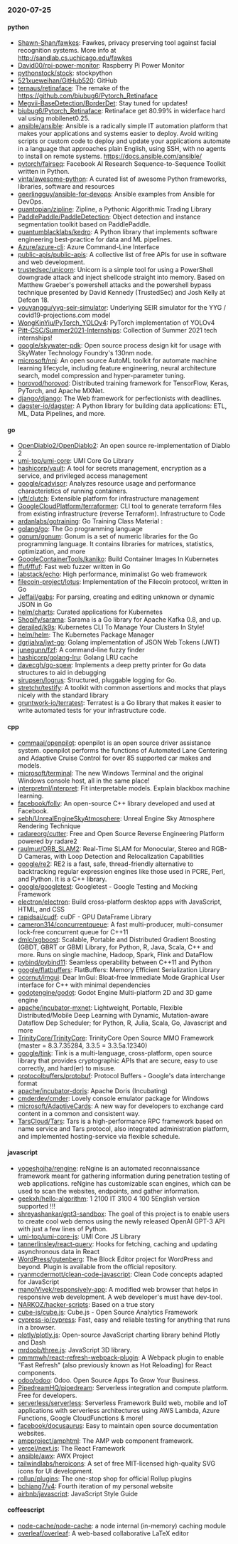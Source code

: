 ### 2020-07-25

#### python
* [Shawn-Shan/fawkes](https://github.com/Shawn-Shan/fawkes): Fawkes, privacy preserving tool against facial recognition systems. More info at http://sandlab.cs.uchicago.edu/fawkes
* [David00/rpi-power-monitor](https://github.com/David00/rpi-power-monitor): Raspberry Pi Power Monitor
* [pythonstock/stock](https://github.com/pythonstock/stock): stockpython
* [521xueweihan/GitHub520](https://github.com/521xueweihan/GitHub520):  GitHub
* [ternaus/retinaface](https://github.com/ternaus/retinaface): The remake of the https://github.com/biubug6/Pytorch_Retinaface
* [Megvii-BaseDetection/BorderDet](https://github.com/Megvii-BaseDetection/BorderDet): Stay tuned for updates!
* [biubug6/Pytorch_Retinaface](https://github.com/biubug6/Pytorch_Retinaface): Retinaface get 80.99% in widerface hard val using mobilenet0.25.
* [ansible/ansible](https://github.com/ansible/ansible): Ansible is a radically simple IT automation platform that makes your applications and systems easier to deploy. Avoid writing scripts or custom code to deploy and update your applications  automate in a language that approaches plain English, using SSH, with no agents to install on remote systems. https://docs.ansible.com/ansible/
* [pytorch/fairseq](https://github.com/pytorch/fairseq): Facebook AI Research Sequence-to-Sequence Toolkit written in Python.
* [vinta/awesome-python](https://github.com/vinta/awesome-python): A curated list of awesome Python frameworks, libraries, software and resources
* [geerlingguy/ansible-for-devops](https://github.com/geerlingguy/ansible-for-devops): Ansible examples from Ansible for DevOps.
* [quantopian/zipline](https://github.com/quantopian/zipline): Zipline, a Pythonic Algorithmic Trading Library
* [PaddlePaddle/PaddleDetection](https://github.com/PaddlePaddle/PaddleDetection): Object detection and instance segmentation toolkit based on PaddlePaddle.
* [quantumblacklabs/kedro](https://github.com/quantumblacklabs/kedro): A Python library that implements software engineering best-practice for data and ML pipelines.
* [Azure/azure-cli](https://github.com/Azure/azure-cli): Azure Command-Line Interface
* [public-apis/public-apis](https://github.com/public-apis/public-apis): A collective list of free APIs for use in software and web development.
* [trustedsec/unicorn](https://github.com/trustedsec/unicorn): Unicorn is a simple tool for using a PowerShell downgrade attack and inject shellcode straight into memory. Based on Matthew Graeber's powershell attacks and the powershell bypass technique presented by David Kennedy (TrustedSec) and Josh Kelly at Defcon 18.
* [youyanggu/yyg-seir-simulator](https://github.com/youyanggu/yyg-seir-simulator): Underlying SEIR simulator for the YYG / covid19-projections.com model
* [WongKinYiu/PyTorch_YOLOv4](https://github.com/WongKinYiu/PyTorch_YOLOv4): PyTorch implementation of YOLOv4
* [Pitt-CSC/Summer2021-Internships](https://github.com/Pitt-CSC/Summer2021-Internships): Collection of Summer 2021 tech internships!
* [google/skywater-pdk](https://github.com/google/skywater-pdk): Open source process design kit for usage with SkyWater Technology Foundry's 130nm node.
* [microsoft/nni](https://github.com/microsoft/nni): An open source AutoML toolkit for automate machine learning lifecycle, including feature engineering, neural architecture search, model compression and hyper-parameter tuning.
* [horovod/horovod](https://github.com/horovod/horovod): Distributed training framework for TensorFlow, Keras, PyTorch, and Apache MXNet.
* [django/django](https://github.com/django/django): The Web framework for perfectionists with deadlines.
* [dagster-io/dagster](https://github.com/dagster-io/dagster): A Python library for building data applications: ETL, ML, Data Pipelines, and more.

#### go
* [OpenDiablo2/OpenDiablo2](https://github.com/OpenDiablo2/OpenDiablo2): An open source re-implementation of Diablo 2
* [umi-top/umi-core](https://github.com/umi-top/umi-core): UMI Core Go Library
* [hashicorp/vault](https://github.com/hashicorp/vault): A tool for secrets management, encryption as a service, and privileged access management
* [google/cadvisor](https://github.com/google/cadvisor): Analyzes resource usage and performance characteristics of running containers.
* [lyft/clutch](https://github.com/lyft/clutch): Extensible platform for infrastructure management
* [GoogleCloudPlatform/terraformer](https://github.com/GoogleCloudPlatform/terraformer): CLI tool to generate terraform files from existing infrastructure (reverse Terraform). Infrastructure to Code
* [ardanlabs/gotraining](https://github.com/ardanlabs/gotraining): Go Training Class Material :
* [golang/go](https://github.com/golang/go): The Go programming language
* [gonum/gonum](https://github.com/gonum/gonum): Gonum is a set of numeric libraries for the Go programming language. It contains libraries for matrices, statistics, optimization, and more
* [GoogleContainerTools/kaniko](https://github.com/GoogleContainerTools/kaniko): Build Container Images In Kubernetes
* [ffuf/ffuf](https://github.com/ffuf/ffuf): Fast web fuzzer written in Go
* [labstack/echo](https://github.com/labstack/echo): High performance, minimalist Go web framework
* [filecoin-project/lotus](https://github.com/filecoin-project/lotus): Implementation of the Filecoin protocol, written in Go
* [Jeffail/gabs](https://github.com/Jeffail/gabs): For parsing, creating and editing unknown or dynamic JSON in Go
* [helm/charts](https://github.com/helm/charts): Curated applications for Kubernetes
* [Shopify/sarama](https://github.com/Shopify/sarama): Sarama is a Go library for Apache Kafka 0.8, and up.
* [derailed/k9s](https://github.com/derailed/k9s):  Kubernetes CLI To Manage Your Clusters In Style!
* [helm/helm](https://github.com/helm/helm): The Kubernetes Package Manager
* [dgrijalva/jwt-go](https://github.com/dgrijalva/jwt-go): Golang implementation of JSON Web Tokens (JWT)
* [junegunn/fzf](https://github.com/junegunn/fzf):  A command-line fuzzy finder
* [hashicorp/golang-lru](https://github.com/hashicorp/golang-lru): Golang LRU cache
* [davecgh/go-spew](https://github.com/davecgh/go-spew): Implements a deep pretty printer for Go data structures to aid in debugging
* [sirupsen/logrus](https://github.com/sirupsen/logrus): Structured, pluggable logging for Go.
* [stretchr/testify](https://github.com/stretchr/testify): A toolkit with common assertions and mocks that plays nicely with the standard library
* [gruntwork-io/terratest](https://github.com/gruntwork-io/terratest): Terratest is a Go library that makes it easier to write automated tests for your infrastructure code.

#### cpp
* [commaai/openpilot](https://github.com/commaai/openpilot): openpilot is an open source driver assistance system. openpilot performs the functions of Automated Lane Centering and Adaptive Cruise Control for over 85 supported car makes and models.
* [microsoft/terminal](https://github.com/microsoft/terminal): The new Windows Terminal and the original Windows console host, all in the same place!
* [interpretml/interpret](https://github.com/interpretml/interpret): Fit interpretable models. Explain blackbox machine learning.
* [facebook/folly](https://github.com/facebook/folly): An open-source C++ library developed and used at Facebook.
* [sebh/UnrealEngineSkyAtmosphere](https://github.com/sebh/UnrealEngineSkyAtmosphere): Unreal Engine Sky Atmosphere Rendering Technique
* [radareorg/cutter](https://github.com/radareorg/cutter): Free and Open Source Reverse Engineering Platform powered by radare2
* [raulmur/ORB_SLAM2](https://github.com/raulmur/ORB_SLAM2): Real-Time SLAM for Monocular, Stereo and RGB-D Cameras, with Loop Detection and Relocalization Capabilities
* [google/re2](https://github.com/google/re2): RE2 is a fast, safe, thread-friendly alternative to backtracking regular expression engines like those used in PCRE, Perl, and Python. It is a C++ library.
* [google/googletest](https://github.com/google/googletest): Googletest - Google Testing and Mocking Framework
* [electron/electron](https://github.com/electron/electron): Build cross-platform desktop apps with JavaScript, HTML, and CSS
* [rapidsai/cudf](https://github.com/rapidsai/cudf): cuDF - GPU DataFrame Library
* [cameron314/concurrentqueue](https://github.com/cameron314/concurrentqueue): A fast multi-producer, multi-consumer lock-free concurrent queue for C++11
* [dmlc/xgboost](https://github.com/dmlc/xgboost): Scalable, Portable and Distributed Gradient Boosting (GBDT, GBRT or GBM) Library, for Python, R, Java, Scala, C++ and more. Runs on single machine, Hadoop, Spark, Flink and DataFlow
* [pybind/pybind11](https://github.com/pybind/pybind11): Seamless operability between C++11 and Python
* [google/flatbuffers](https://github.com/google/flatbuffers): FlatBuffers: Memory Efficient Serialization Library
* [ocornut/imgui](https://github.com/ocornut/imgui): Dear ImGui: Bloat-free Immediate Mode Graphical User interface for C++ with minimal dependencies
* [godotengine/godot](https://github.com/godotengine/godot): Godot Engine  Multi-platform 2D and 3D game engine
* [apache/incubator-mxnet](https://github.com/apache/incubator-mxnet): Lightweight, Portable, Flexible Distributed/Mobile Deep Learning with Dynamic, Mutation-aware Dataflow Dep Scheduler; for Python, R, Julia, Scala, Go, Javascript and more
* [TrinityCore/TrinityCore](https://github.com/TrinityCore/TrinityCore): TrinityCore Open Source MMO Framework (master = 8.3.7.35284, 3.3.5 = 3.3.5a.12340)
* [google/tink](https://github.com/google/tink): Tink is a multi-language, cross-platform, open source library that provides cryptographic APIs that are secure, easy to use correctly, and hard(er) to misuse.
* [protocolbuffers/protobuf](https://github.com/protocolbuffers/protobuf): Protocol Buffers - Google's data interchange format
* [apache/incubator-doris](https://github.com/apache/incubator-doris): Apache Doris (Incubating)
* [cmderdev/cmder](https://github.com/cmderdev/cmder): Lovely console emulator package for Windows
* [microsoft/AdaptiveCards](https://github.com/microsoft/AdaptiveCards): A new way for developers to exchange card content in a common and consistent way.
* [TarsCloud/Tars](https://github.com/TarsCloud/Tars): Tars is a high-performance RPC framework based on name service and Tars protocol, also integrated administration platform, and implemented hosting-service via flexible schedule.

#### javascript
* [yogeshojha/rengine](https://github.com/yogeshojha/rengine): reNgine is an automated reconnaissance framework meant for gathering information during penetration testing of web applications. reNgine has customizable scan engines, which can be used to scan the websites, endpoints, and gather information.
* [geekxh/hello-algorithm](https://github.com/geekxh/hello-algorithm):  1 2100  IT  3100  4 100  5English version supported !!!   
* [shreyashankar/gpt3-sandbox](https://github.com/shreyashankar/gpt3-sandbox): The goal of this project is to enable users to create cool web demos using the newly released OpenAI GPT-3 API with just a few lines of Python.
* [umi-top/umi-core-js](https://github.com/umi-top/umi-core-js): UMI Core JS Library
* [tannerlinsley/react-query](https://github.com/tannerlinsley/react-query):  Hooks for fetching, caching and updating asynchronous data in React
* [WordPress/gutenberg](https://github.com/WordPress/gutenberg): The Block Editor project for WordPress and beyond. Plugin is available from the official repository.
* [ryanmcdermott/clean-code-javascript](https://github.com/ryanmcdermott/clean-code-javascript):  Clean Code concepts adapted for JavaScript
* [manojVivek/responsively-app](https://github.com/manojVivek/responsively-app): A modified web browser that helps in responsive web development. A web developer's must have dev-tool.
* [NARKOZ/hacker-scripts](https://github.com/NARKOZ/hacker-scripts): Based on a true story
* [cube-js/cube.js](https://github.com/cube-js/cube.js):  Cube.js - Open Source Analytics Framework
* [cypress-io/cypress](https://github.com/cypress-io/cypress): Fast, easy and reliable testing for anything that runs in a browser.
* [plotly/plotly.js](https://github.com/plotly/plotly.js): Open-source JavaScript charting library behind Plotly and Dash
* [mrdoob/three.js](https://github.com/mrdoob/three.js): JavaScript 3D library.
* [pmmmwh/react-refresh-webpack-plugin](https://github.com/pmmmwh/react-refresh-webpack-plugin): A Webpack plugin to enable "Fast Refresh" (also previously known as Hot Reloading) for React components.
* [odoo/odoo](https://github.com/odoo/odoo): Odoo. Open Source Apps To Grow Your Business.
* [PipedreamHQ/pipedream](https://github.com/PipedreamHQ/pipedream): Serverless integration and compute platform. Free for developers.
* [serverless/serverless](https://github.com/serverless/serverless):  Serverless Framework  Build web, mobile and IoT applications with serverless architectures using AWS Lambda, Azure Functions, Google CloudFunctions & more! 
* [facebook/docusaurus](https://github.com/facebook/docusaurus): Easy to maintain open source documentation websites.
* [ampproject/amphtml](https://github.com/ampproject/amphtml): The AMP web component framework.
* [vercel/next.js](https://github.com/vercel/next.js): The React Framework
* [ansible/awx](https://github.com/ansible/awx): AWX Project
* [tailwindlabs/heroicons](https://github.com/tailwindlabs/heroicons): A set of free MIT-licensed high-quality SVG icons for UI development.
* [rollup/plugins](https://github.com/rollup/plugins):  The one-stop shop for official Rollup plugins
* [bchiang7/v4](https://github.com/bchiang7/v4): Fourth iteration of my personal website
* [airbnb/javascript](https://github.com/airbnb/javascript): JavaScript Style Guide

#### coffeescript
* [node-cache/node-cache](https://github.com/node-cache/node-cache): a node internal (in-memory) caching module
* [overleaf/overleaf](https://github.com/overleaf/overleaf): A web-based collaborative LaTeX editor
